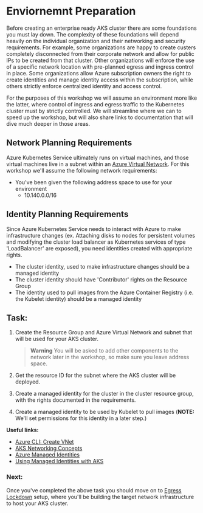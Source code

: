 # Enviornemnt Preparation

Before creating an enterprise ready AKS cluster there are some foundations you must lay down. The complexity of these foundations will depend heavily on the individual organization and their networking and security requirements. For example, some organizations are happy to create custers completely disconnected from their corporate network and allow for public IPs to be created from that cluster. Other organizations will enforce the use of a specific network location with pre-planned egress and ingress control in place. Some organizations allow Azure subscription owners the right to create identities and manage identity access within the subscription, while others strictly enforce centralized identity and access control.

For the purposes of this workshop we will assume an environment more like the latter, where control of ingress and egress traffic to the Kubernetes cluster must by strictly controlled. We will streamline where we can to speed up the workshop, but will also share links to documentation that will dive much deeper in those areas.

## Network Planning Requirements

Azure Kubernetes Service ultimately runs on virtual machines, and those virtual machines live in a subnet within an [Azure Virtual Network](https://docs.microsoft.com/en-us/azure/virtual-network/virtual-networks-overview). For this workshop we'll assume the following network requirements:

* You've been given the following address space to use for your environment 
  * 10.140.0.0/16

## Identity Planning Requirements

Since Azure Kubernetes Service needs to interact with Azure to make infrastructure changes (ex. Attaching disks to nodes for persistent volumes and modifying the cluster load balancer as Kubernetes services of type 'LoadBalancer' are exposed), you need identities created with appropriate rights.

* The cluster identity, used to make infrastructure changes should be a managed identity
* The cluster identity should have 'Contributor' rights on the Resource Group
* The identity used to pull images from the Azure Container Registry (i.e. the Kubelet identity) should be a managed identity

## Task:

1. Create the Resource Group and Azure Virtual Network and subnet that will be used for your AKS cluster. 
   > **Warning**
   > You will be asked to add other components to the network later in the workshop, so make sure you leave address space.

2. Get the resource ID for the subnet where the AKS cluster will be deployed.
3. Create a managed identity for the cluster in the cluster resource group, with the rights documented in the requirements.
4. Create a managed identity to be used by Kubelet to pull images (**NOTE:** We'll set permissions for this identity in a later step.)

**Useful links:**

* [Azure CLI: Create VNet](https://docs.microsoft.com/en-us/cli/azure/network/vnet?view=azure-cli-latest#az-network-vnet-create)
* [AKS Networking Concepts](https://docs.microsoft.com/en-us/azure/aks/concepts-network)
* [Azure Managed Identities](https://docs.microsoft.com/en-us/azure/active-directory/managed-identities-azure-resources/overview)
* [Using Managed Identities with AKS](https://docs.microsoft.com/en-us/azure/aks/use-managed-identity)

### Next:

Once you've completed the above task you should move on to [Egress Lockdown](./egress-lockdown.md) setup, where you'll be building the target network infrastructure to host your AKS cluster.